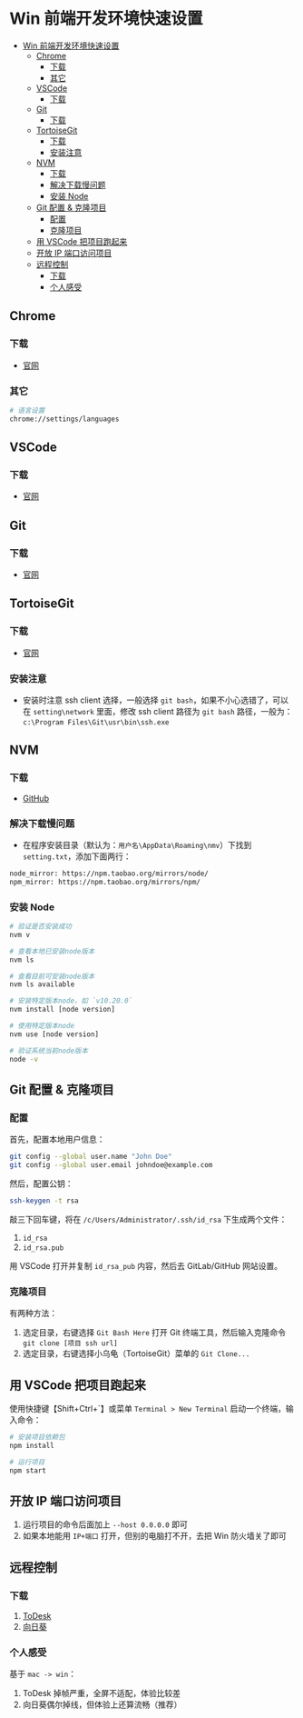 # Win 前端开发环境快速设置

- [Win 前端开发环境快速设置](#win-前端开发环境快速设置)
  - [Chrome](#chrome)
    - [下载](#下载)
    - [其它](#其它)
  - [VSCode](#vscode)
    - [下载](#下载-1)
  - [Git](#git)
    - [下载](#下载-2)
  - [TortoiseGit](#tortoisegit)
    - [下载](#下载-3)
    - [安装注意](#安装注意)
  - [NVM](#nvm)
    - [下载](#下载-4)
    - [解决下载慢问题](#解决下载慢问题)
    - [安装 Node](#安装-node)
  - [Git 配置 & 克隆项目](#git-配置--克隆项目)
    - [配置](#配置)
    - [克隆项目](#克隆项目)
  - [用 VSCode 把项目跑起来](#用-vscode-把项目跑起来)
  - [开放 IP 端口访问项目](#开放-ip-端口访问项目)
  - [远程控制](#远程控制)
    - [下载](#下载-5)
    - [个人感受](#个人感受)

## Chrome

### 下载

* [官网](https://www.google.cn/chrome/)

### 其它

```sh
# 语言设置
chrome://settings/languages
```


## VSCode

### 下载

* [官网](https://code.visualstudio.com/Download)


## Git

### 下载

* [官网](https://git-scm.com/download/win)


## TortoiseGit

### 下载

* [官网](https://tortoisegit.org/download/)

### 安装注意

* 安装时注意 ssh client 选择，一般选择 `git bash`，如果不小心选错了，可以在 `setting\network` 里面，修改 ssh client 路径为 `git bash` 路径，一般为：`c:\Program Files\Git\usr\bin\ssh.exe`


## NVM

### 下载

* [GitHub](https://github.com/coreybutler/nvm-windows/releases)

### 解决下载慢问题

* 在程序安装目录（默认为：`用户名\AppData\Roaming\nmv`）下找到 `setting.txt`，添加下面两行：

```txt
node_mirror: https://npm.taobao.org/mirrors/node/
npm_mirror: https://npm.taobao.org/mirrors/npm/
```

### 安装 Node

```sh
# 验证是否安装成功
nvm v

# 查看本地已安装node版本
nvm ls

# 查看目前可安装node版本
nvm ls available

# 安装特定版本node，如 `v10.20.0`
nvm install [node version]

# 使用特定版本node
nvm use [node version]

# 验证系统当前node版本
node -v
```

## Git 配置 & 克隆项目

### 配置

首先，配置本地用户信息：

```sh
git config --global user.name "John Doe"
git config --global user.email johndoe@example.com
```

然后，配置公钥：

```sh
ssh-keygen -t rsa
```

敲三下回车键，将在 `/c/Users/Administrator/.ssh/id_rsa` 下生成两个文件：

1. `id_rsa`
2. `id_rsa.pub`

用 VSCode 打开并复制 `id_rsa_pub` 内容，然后去 GitLab/GitHub 网站设置。

### 克隆项目

有两种方法：

1. 选定目录，右键选择 `Git Bash Here` 打开 Git 终端工具，然后输入克隆命令 `git clone [项目 ssh url]`
2. 选定目录，右键选择小乌龟（TortoiseGit）菜单的 `Git Clone...`

## 用 VSCode 把项目跑起来

使用快捷键【Shift+Ctrl+\`】或菜单 `Terminal > New Terminal` 启动一个终端，输入命令：

```sh
# 安装项目依赖包
npm install

# 运行项目
npm start
```

## 开放 IP 端口访问项目

1. 运行项目的命令后面加上 `--host 0.0.0.0` 即可
2. 如果本地能用 `IP+端口` 打开，但别的电脑打不开，去把 Win 防火墙关了即可

## 远程控制

### 下载

1. [ToDesk](https://www.todesk.com/)
2. [向日葵](https://sunlogin.oray.com/)

### 个人感受

基于 `mac -> win`：

1. ToDesk 掉帧严重，全屏不适配，体验比较差
2. 向日葵偶尔掉线，但体验上还算流畅（推荐）
